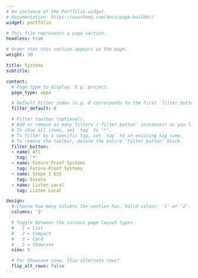 ```yaml
---
# An instance of the Portfolio widget.
# Documentation: https://wowchemy.com/docs/page-builder/
widget: portfolio

# This file represents a page section.
headless: true

# Order that this section appears on the page.
weight: 30

title: Systems
subtitle: 

content:
  # Page type to display. E.g. project.
  page_type: apps

  # Default filter index (e.g. 0 corresponds to the first `filter_button` instance below).
  filter_default: 0

  # Filter toolbar (optional).
  # Add or remove as many filters (`filter_button` instances) as you like.
  # To show all items, set `tag` to "*".
  # To filter by a specific tag, set `tag` to an existing tag name.
  # To remove the toolbar, delete the entire `filter_button` block.
  filter_button:
  - name: All
    tag: '*'
  - name: Future-Proof Systems
    tag: Future-Proof Systems
  - name: Scope 3 ESG
    tag: Eviota
  - name: Listen Local
    tag: Listen Local

design:
  # Choose how many columns the section has. Valid values: '1' or '2'.
  columns: '2'

  # Toggle between the various page layout types.
  #   1 = List
  #   2 = Compact
  #   3 = Card
  #   5 = Showcase
  view: 5

  # For Showcase view, flip alternate rows?
  flip_alt_rows: false
---
```


<!-- … 
<table>
<colgroup>
<col style="width: 25%" />
<col style="width: 25%" />
<col style="width: 25%" />
<col style="width: 25%" />
</colgroup>
<tbody>
<tr class="odd">
<td style="text-align: center;">{{< figure src="/icons/dmo_avatar.png" caption="[Digital](/observatories/music/)</br>[Music Observatory](/observatories/music/)</br>Our first observatory, with seven years of data sharing history, a model for the European Music Observatory.</br></br>" numbered="false" >}}</td>
<td style="text-align: center;">{{< figure src="/icons/cdo_avatar.png" caption="[Competition Data Observatory](/observatories/competition/)</br>Our youngest, early-stage prototype observatory for computation antitrust.</br></br></br></br>" numbered="false" >}}</td>
<td style="text-align: center;">{{< figure src="/icons/gdo_avatar.png" caption="[Green Deal Data Observatory](/observatories/greendeal/)</br>An ambitious project to connect environmental sensory data, political and policy survey data with socio-economic indicators." numbered="false" >}}</td>
<td style="text-align: center;">{{< figure src="/icons/edo_avatar.png" caption="[Economy Data Observatory](/observatories/economy/)</br>An incubator for socio-economic data observatories. Its first offspring is the Competition Data Observatory.</br></br>" numbered="false" >}}</td>
</tr>
</tbody>
</table>
--> 
